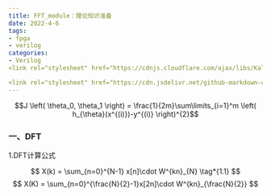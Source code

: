 ```yaml
---
title: FFT_module：理论知识准备
date: 2022-4-6
tags:
- fpga
- verilog
categories:
- Verilog
<link rel="stylesheet" href="https://cdnjs.cloudflare.com/ajax/libs/KaTeX/0.5.1/katex.min.css">

<link rel="stylesheet" href="https://cdn.jsdelivr.net/github-markdown-css/2.2.1/github-markdown.css"/>
---
```





$$J \left( \theta_0, \theta_1 \right) = \frac{1}{2m}\sum\limits_{i=1}^m \left( h_{\theta}(x^{(i)})-y^{(i)} \right)^{2}$$

### 一、DFT

1.DFT计算公式

$$  X(k) = \sum_{n=0}^{N-1} x[n]\cdot W^{kn}_{N} \tag*{1.1}  $$
$$  X(K) = \sum_{n=0}^{\frac{N}{2}-1}x[2n]\cdot W^{kn}_{\frac{N}{2}} $$



